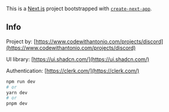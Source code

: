 This is a [Next.js](https://nextjs.org/) project bootstrapped with [`create-next-app`](https://github.com/vercel/next.js/tree/canary/packages/create-next-app).

## Info

Project by: [https://www.codewithantonio.com/projects/discord](https://www.codewithantonio.com/projects/discord)

UI library: [https://ui.shadcn.com/](https://ui.shadcn.com/)

Authentication: [https://clerk.com/](https://clerk.com/)

```bash
npm run dev
# or
yarn dev
# or
pnpm dev
```
